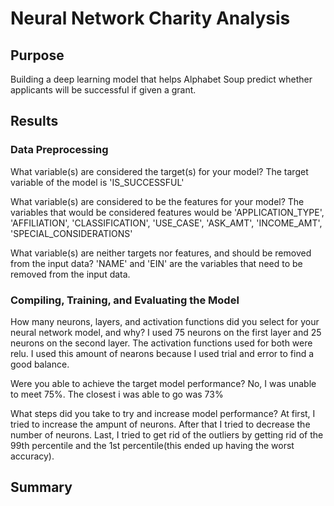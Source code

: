 # Neural Network Charity Analysis

## Purpose
Building a deep learning model that helps Alphabet Soup predict whether applicants will be successful if given a grant.

## Results

### Data Preprocessing

What variable(s) are considered the target(s) for your model?
The target variable of the model is 'IS_SUCCESSFUL'

What variable(s) are considered to be the features for your model?
The variables that would be considered features would be 'APPLICATION_TYPE', 'AFFILIATION', 'CLASSIFICATION', 'USE_CASE', 'ASK_AMT', 'INCOME_AMT', 'SPECIAL_CONSIDERATIONS'

What variable(s) are neither targets nor features, and should be removed from the input data?
'NAME' and 'EIN' are the variables that need to be removed from the input data.

### Compiling, Training, and Evaluating the Model

How many neurons, layers, and activation functions did you select for your neural network model, and why?
I used 75 neurons on the first layer and 25 neurons on the second layer. The activation functions used for both were relu. I used this amount of nearons because I used trial and error to find a good balance.

Were you able to achieve the target model performance?
No, I was unable to meet 75%. The closest i was able to go was 73%

What steps did you take to try and increase model performance?
At first, I tried to increase the ampunt of neurons. After that I tried to decrease the number of neurons. Last, I tried to get rid of the outliers by getting rid of the 99th percentile and the 1st percentile(this ended up having the worst accuracy).

## Summary


